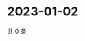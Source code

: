 # 2023-01-02

共 0 条

<!-- BEGIN WEIBO -->
<!-- 最后更新时间 Mon Jan 02 2023 22:12:43 GMT+0800 (China Standard Time) -->

<!-- END WEIBO -->
